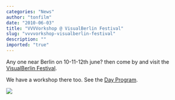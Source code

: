 ```yaml
---
categories: "News"
author: "tonfilm"
date: "2010-06-03"
title: "VVVVorkshop @ VisualBerlin Festival"
slug: "vvvvorkshop-visualberlin-festival"
description: ""
imported: "true"
---
```



Any one near Berlin on 10-11-12th june? then come by and visit the [VisualBerlin Festival](http://festival.visualberlin.org).

We have a workshop there too. See the [Day Program](http://festival.visualberlin.org/day-program/).

![](vbstickerslim1600x399.jpg)